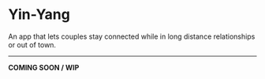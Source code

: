 # Yin-Yang
An app that lets couples stay connected while in long distance relationships or out of town.
<hr>
<b>COMING SOON / WIP<b>
